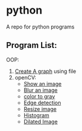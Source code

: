 # python
A repo for python programs

## Program List:

OOP:
  1. [Create A graph](https://github.com/jvedsaqib/python/tree/main/oop/Graph) using file
  2. openCV:
     - [Show an image](https://github.com/jvedsaqib/python/blob/main/openCV/showImage.py)
     - [Blur an image](https://github.com/jvedsaqib/python/blob/main/openCV/blur.py)
     - [color to gray](https://github.com/jvedsaqib/python/blob/main/openCV/gray.py)
     - [Edge detection](https://github.com/jvedsaqib/python/blob/main/openCV/edge_cascade.py)
     - [Resize image](https://github.com/jvedsaqib/python/blob/main/openCV/resize.py)
     - [Histogram](https://github.com/jvedsaqib/python/blob/main/openCV/histogram.py)
     - [Dilated Image](https://github.com/jvedsaqib/python/blob/main/openCV/dilated.py)
